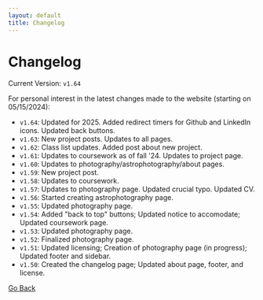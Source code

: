 ```yaml
---
layout: default
title: Changelog
---
```


# Changelog

Current Version: `v1.64`

For personal interest in the latest changes made to the website (starting on 05/15/2024):

* `v1.64`: Updated for 2025. Added redirect timers for Github and LinkedIn icons. Updated back buttons.
* `v1.63`: New project posts. Updates to all pages.
* `v1.62`: Class list updates. Added post about new project. 
* `v1.61`: Updates to coursework as of fall '24. Updates to project page. 
* `v1.60`: Updates to photography/astrophotography/about pages.
* `v1.59`: New project post.
* `v1.58`: Updates to coursework.
* `v1.57`: Updates to photography page. Updated crucial typo. Updated CV. 
* `v1.56`: Started creating astrophotography page. 
* `v1.55`: Updated photography page.
* `v1.54`: Added "back to top" buttons; Updated notice to accomodate; Updated coursework page.
* `v1.53`: Updated photography page.
* `v1.52`: Finalized photography page.
* `v1.51`: Updated licensing; Creation of photography page (in progress); Updated footer and sidebar.
* `v1.50`: Created the changelog page; Updated about page, footer, and license.

[Go Back](javascript:history.back())